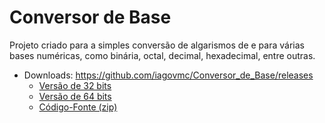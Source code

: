 # Conversor de Base

Projeto criado para a simples conversão de algarismos de e para várias bases numéricas, como binária, octal, decimal, hexadecimal, entre outras.

* Downloads: https://github.com/iagovmc/Conversor_de_Base/releases
   * [Versão de 32 bits](https://github.com/iagovmc/Conversor_de_Base/releases/download/v2.0/Conversor.de.Base.x86.exe "Versão de 32 bits")
   * [Versão de 64 bits](https://github.com/iagovmc/Conversor_de_Base/releases/download/v2.0/Conversor.de.Base.x64.exe "Versão de 64 bits")
   * [Código-Fonte (zip)](https://github.com/iagovmc/Conversor_de_Base/archive/v2.0.zip "Código-Fonte (zip)")
